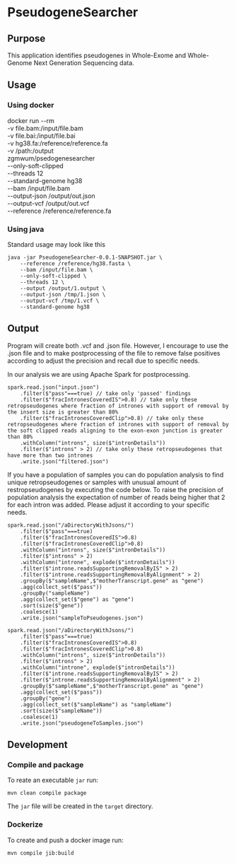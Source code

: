 # PseudogeneSearcher

## Purpose
This application identifies pseudogenes in Whole-Exome and Whole-Genome Next Generation Sequencing data.

## Usage
### Using docker

docker run --rm \
    -v file.bam:/input/file.bam \
    -v file.bai:/input/file.bai \
    -v hg38.fa:/reference/reference.fa \
    -v /path:/output \
    zgmwum/psedogenesearcher \
    --only-soft-clipped \
    --threads 12 \
    --standard-genome hg38 \
    --bam /input/file.bam \
    --output-json /output/out.json \
    --output-vcf /output/out.vcf \
    --reference /reference/reference.fa

### Using java
Standard usage may look like this
```
java -jar PseudogeneSearcher-0.0.1-SNAPSHOT.jar \
    --reference /reference/hg38.fasta \
    --bam /input/file.bam \
    --only-soft-clipped \
    --threads 12 \
    --output /output/1.output \
    --output-json /tmp/1.json \
    --output-vcf /tmp/1.vcf \
    --standard-genome hg38
```

## Output
Program will create both .vcf and .json file. However, I encourage to use the .json file and to make postprocessing of the file to remove
false positives according to adjust the precision and recall due to specific needs.

In our analysis we are using Apache Spark for postprocessing.

```
spark.read.json("input.json")
    .filter($"pass"===true) // take only 'passed' findings
    .filter($"fracIntronesCoveredIS">0.8) // take only these retropseudogenes where fraction of intrones with support of removal by the insert size is greater than 80%
    .filter($"fracIntronesCoveredClip">0.8) // take only these retropseudogenes where fraction of intrones with support of removal by the soft clipped reads aligning to the exon-exon junction is greater than 80%
    .withColumn("introns", size($"intronDetails"))
    .filter($"introns" > 2) // take only these retropseudogenes that have more than two intrones
    .write.json("filtered.json")
```

If you have a population of samples you can do population analysis to find unique retropseudogenes or samples with unusual amount of restropseudogenes by executing the code below. To raise the precision of population analysis the expectation of number of reads being higher that 2 for each intron was added. Please adjust it according to your specific needs.

```
spark.read.json("/aDirectoryWithJsons/")
    .filter($"pass"===true)
    .filter($"fracIntronesCoveredIS">0.8)
    .filter($"fracIntronesCoveredClip">0.8)
    .withColumn("introns", size($"intronDetails"))
    .filter($"introns" > 2)
    .withColumn("introne", explode($"intronDetails"))
    .filter($"introne.readsSupportingRemovalByIS" > 2)
    .filter($"introne.readsSupportingRemovalByAlignment" > 2)
    .groupBy($"sampleName",$"motherTranscript.gene" as "gene")
    .agg(collect_set($"pass"))
    .groupBy("sampleName")
    .agg(collect_set($"gene") as "gene")
    .sort(size($"gene"))
    .coalesce(1)
    .write.json("sampleToPseudogenes.json")
```


```
spark.read.json("/aDirectoryWithJsons/")
    .filter($"pass"===true)
    .filter($"fracIntronesCoveredIS">0.8)
    .filter($"fracIntronesCoveredClip">0.8)
    .withColumn("introns", size($"intronDetails"))
    .filter($"introns" > 2)
    .withColumn("introne", explode($"intronDetails"))
    .filter($"introne.readsSupportingRemovalByIS" > 2)
    .filter($"introne.readsSupportingRemovalByAlignment" > 2)
    .groupBy($"sampleName",$"motherTranscript.gene" as "gene")
    .agg(collect_set($"pass"))
    .groupBy("gene")
    .agg(collect_set($"sampleName") as "sampleName")
    .sort(size($"sampleName"))
    .coalesce(1)
    .write.json("pseudogeneToSamples.json")
```



## Development

### Compile and package
To reate an executable ```jar``` run:
```
mvn clean compile package
```
The ```jar``` file will be created in the ```target``` directory.

### Dockerize
To create and push a docker image run:
```
mvn compile jib:build
```
